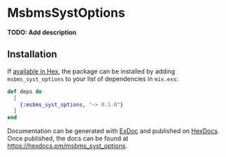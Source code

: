 # MsbmsSystOptions

**TODO: Add description**

## Installation

If [available in Hex](https://hex.pm/docs/publish), the package can be installed
by adding `msbms_syst_options` to your list of dependencies in `mix.exs`:

```elixir
def deps do
  [
    {:msbms_syst_options, "~> 0.1.0"}
  ]
end
```

Documentation can be generated with [ExDoc](https://github.com/elixir-lang/ex_doc)
and published on [HexDocs](https://hexdocs.pm). Once published, the docs can
be found at <https://hexdocs.pm/msbms_syst_options>.

